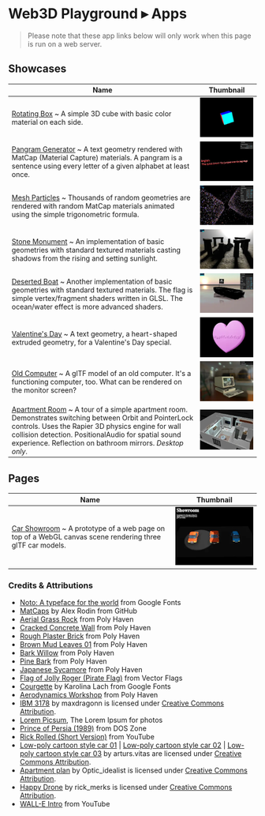 # Web3D Playground ▸ Apps

> Please note that these app links below will only work when this page is run on a web server.

## Showcases

| Name                                                                                                                                                                                                                                                                                                                    | Thumbnail                                                       |
| ----------------------------------------------------------------------------------------------------------------------------------------------------------------------------------------------------------------------------------------------------------------------------------------------------------------------- | --------------------------------------------------------------- |
| [Rotating Box](./app.html?app=0) ~ A simple 3D cube with basic color material on each side.                                                                                                                                                                                                                             | ![Rotating Box](./public/screenshot/RotatingBox.webp)           |
| [Pangram Generator](./app.html?app=1&gui=1) ~ A text geometry rendered with MatCap (Material Capture) materials. A pangram is a sentence using every letter of a given alphabet at least once.                                                                                                                          | ![Pangram Generator](./public/screenshot/PangramGenerator.webp) |
| [Mesh Particles](./app.html?app=2&gui=1&stats=1) ~ Thousands of random geometries are rendered with random MatCap materials animated using the simple trigonometric formula.                                                                                                                                            | ![Mesh Particles](./public/screenshot/MeshParticles.webp)       |
| [Stone Monument](./app.html?app=3&stats=1) ~ An implementation of basic geometries with standard textured materials casting shadows from the rising and setting sunlight.                                                                                                                                               | ![Stone Monument](./public/screenshot/StoneMonument.webp)       |
| [Deserted Boat](./app.html?app=4&gui=1&stats=1) ~ Another implementation of basic geometries with standard textured materials. The flag is simple vertex/fragment shaders written in GLSL. The ocean/water effect is more advanced shaders.                                                                             | ![Deserted Boat](./public/screenshot/DesertedBoat.webp)         |
| [Valentine's Day](./app.html?app=5) ~ A text geometry, a heart-shaped extruded geometry, for a Valentine's Day special.                                                                                                                                                                                                 | ![Valentine's Day](./public/screenshot/ValentinesDay.webp)      |
| [Old Computer](./app.html?&app=6&gui=1&emulators=1) ~ A glTF model of an old computer. It's a functioning computer, too. What can be rendered on the monitor screen?                                                                                                                                                    | ![Old Computer](./public/screenshot/OldComputer.webp)           |
| [Apartment Room](./app.html?&app=8&gsap=1&rapier3d=1) ~ A tour of a simple apartment room. Demonstrates switching between Orbit and PointerLock controls. Uses the Rapier 3D physics engine for wall collision detection. PositionalAudio for spatial sound experience. Reflection on bathroom mirrors. *Desktop only*. | ![Apartment Room](./public/screenshot/ApartmentRoom.webp)       |

## Pages

| Name                                                                                                                                            | Thumbnail                                             |
| ----------------------------------------------------------------------------------------------------------------------------------------------- | ----------------------------------------------------- |
| [Car Showroom](./app-CarShowroom.html?app=7&gsap=1) ~ A prototype of a web page on top of a WebGL canvas scene rendering three glTF car models. | ![Car Showroom](./public/screenshot/CarShowroom.webp) |

### Credits & Attributions

- [Noto: A typeface for the world](https://fonts.google.com/noto) from Google Fonts
- [MatCaps](https://github.com/nidorx/matcaps) by Alex Rodin from GitHub
- [Aerial Grass Rock](https://polyhaven.com/a/aerial_grass_rock) from Poly Haven
- [Cracked Concrete Wall](https://polyhaven.com/a/cracked_concrete_wall) from Poly Haven
- [Rough Plaster Brick](https://polyhaven.com/a/rough_plaster_brick) from Poly Haven
- [Brown Mud Leaves 01](https://polyhaven.com/a/brown_mud_leaves_01) from Poly Haven
- [Bark Willow](https://polyhaven.com/a/bark_willow) from Poly Haven
- [Pine Bark](https://polyhaven.com/a/pine_bark) from Poly Haven
- [Japanese Sycamore](https://polyhaven.com/a/japanese_sycamore) from Poly Haven
- [Flag of Jolly Roger (Pirate Flag)](https://vectorflags.com/pirates/his-pir-flag-01) from Vector Flags
- [Courgette](https://fonts.google.com/specimen/Courgette) by Karolina Lach from Google Fonts
- [Aerodynamics Workshop](https://polyhaven.com/a/aerodynamics_workshop) from Poly Haven
- [IBM 3178](https://skfb.ly/6XWzr) by maxdragonn is licensed under [Creative Commons Attribution](http://creativecommons.org/licenses/by/4.0/).
- [Lorem Picsum](https://picsum.photos/), The Lorem Ipsum for photos
- [Prince of Persia (1989)](https://dos.zone/prince-of-persia-1990/) from DOS Zone
- [Rick Rolled (Short Version)](https://www.youtube.com/watch?v=BBJa32lCaaY) from YouTube
- [Low-poly cartoon style car 01](https://skfb.ly/oxu87) | [Low-poly cartoon style car 02](https://skfb.ly/ovLQT) | [Low-poly cartoon style car 03](https://skfb.ly/owUr9) by arturs.vitas are licensed under [Creative Commons Attribution](http://creativecommons.org/licenses/by/4.0/).
- [Apartment plan](https://skfb.ly/oPnHH) by Optic_idealist is licensed under [Creative Commons Attribution](http://creativecommons.org/licenses/by/4.0/).
- [Happy Drone](https://skfb.ly/ozI6J) by rick_merks is licensed under [Creative Commons Attribution](http://creativecommons.org/licenses/by/4.0/).
- [WALL-E Intro](https://www.youtube.com/watch?v=nLx_7wEmwms) from YouTube
